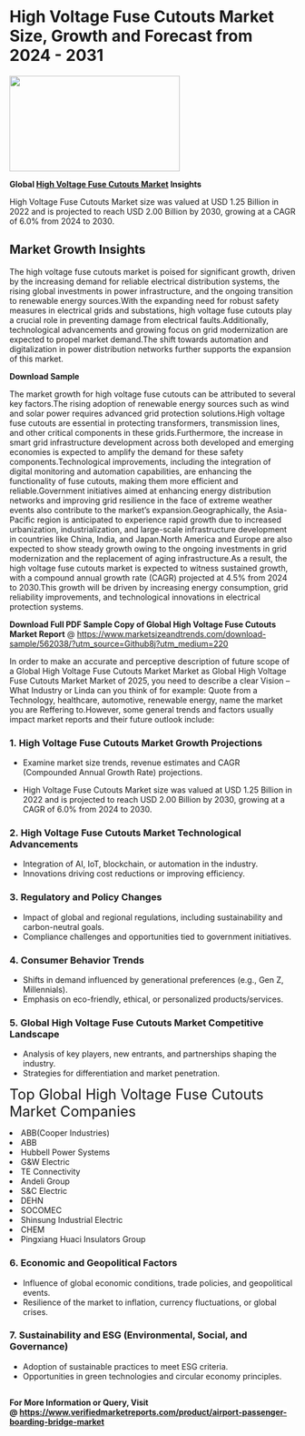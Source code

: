 <H1>High Voltage Fuse Cutouts Market Size, Growth and Forecast from 2024 - 2031</H1><img class="aligncenter size-medium wp-image-584254" src="https://thirdeyenews.in/wp-content/uploads/2024/09/Global-Market-Research-300x168.jpeg" alt="" width="300" height="168" /><p><strong>Global&nbsp;<a href="https://www.marketsizeandtrends.com/download-sample/562038/?utm_source=Github8j?utm_medium=220">High Voltage Fuse Cutouts Market</a> Insights</strong></p><p>High Voltage Fuse Cutouts Market size was valued at USD 1.25 Billion in 2022 and is projected to reach USD 2.00 Billion by 2030, growing at a CAGR of 6.0% from 2024 to 2030.</p><p><h2>Market Growth Insights</h2> <p>The high voltage fuse cutouts market is poised for significant growth, driven by the increasing demand for reliable electrical distribution systems, the rising global investments in power infrastructure, and the ongoing transition to renewable energy sources.With the expanding need for robust safety measures in electrical grids and substations, high voltage fuse cutouts play a crucial role in preventing damage from electrical faults.Additionally, technological advancements and growing focus on grid modernization are expected to propel market demand.The shift towards automation and digitalization in power distribution networks further supports the expansion of this market.</p> <p><strong>Download Sample</strong></p> <p>The market growth for high voltage fuse cutouts can be attributed to several key factors.The rising adoption of renewable energy sources such as wind and solar power requires advanced grid protection solutions.High voltage fuse cutouts are essential in protecting transformers, transmission lines, and other critical components in these grids.Furthermore, the increase in smart grid infrastructure development across both developed and emerging economies is expected to amplify the demand for these safety components.Technological improvements, including the integration of digital monitoring and automation capabilities, are enhancing the functionality of fuse cutouts, making them more efficient and reliable.Government initiatives aimed at enhancing energy distribution networks and improving grid resilience in the face of extreme weather events also contribute to the market’s expansion.Geographically, the Asia-Pacific region is anticipated to experience rapid growth due to increased urbanization, industrialization, and large-scale infrastructure development in countries like China, India, and Japan.North America and Europe are also expected to show steady growth owing to the ongoing investments in grid modernization and the replacement of aging infrastructure.As a result, the high voltage fuse cutouts market is expected to witness sustained growth, with a compound annual growth rate (CAGR) projected at 4.5% from 2024 to 2030.This growth will be driven by increasing energy consumption, grid reliability improvements, and technological innovations in electrical protection systems.</p> <p><span class=""><strong>Download Full PDF Sample Copy of Global High Voltage Fuse Cutouts Market Report</strong> @ <a href="https://www.marketsizeandtrends.com/download-sample/562038/?utm_source=Github8j?utm_medium=220" target="_blank">https://www.marketsizeandtrends.com/download-sample/562038/?utm_source=Github8j?utm_medium=220</a></span></p><p>In order to make an accurate and perceptive description of future scope of a Global&nbsp;High Voltage Fuse Cutouts Market Market as Global&nbsp;High Voltage Fuse Cutouts Market Market of 2025, you need to describe a clear Vision &ndash; What Industry or Linda can you think of for example: Quote from a Technology, healthcare, automotive, renewable energy, name the market you are Reffering to.However, some general trends and factors usually impact market reports and their future outlook include:</p><h3>1.&nbsp;<strong>High Voltage Fuse Cutouts Market Growth Projections</strong></h3><ul><li>Examine market size trends, revenue estimates and CAGR (Compounded Annual Growth Rate) projections.</li><li><p>High Voltage Fuse Cutouts Market size was valued at USD 1.25 Billion in 2022 and is projected to reach USD 2.00 Billion by 2030, growing at a CAGR of 6.0% from 2024 to 2030.</p></li></ul><h3>2.&nbsp;<strong>High Voltage Fuse Cutouts Market Technological Advancements</strong></h3><ul><li>Integration of AI, IoT, blockchain, or automation in the industry.</li><li>Innovations driving cost reductions or improving efficiency.</li></ul><h3>3.&nbsp;<strong>Regulatory and Policy Changes</strong></h3><ul><li>Impact of global and regional regulations, including sustainability and carbon-neutral goals.</li><li>Compliance challenges and opportunities tied to government initiatives.</li></ul><h3>4.&nbsp;<strong>Consumer Behavior Trends</strong></h3><ul><li>Shifts in demand influenced by generational preferences (e.g., Gen Z, Millennials).</li><li>Emphasis on eco-friendly, ethical, or personalized products/services.</li></ul><h3>5.&nbsp;<strong>Global High Voltage Fuse Cutouts Market Competitive Landscape</strong></h3><ul><li>Analysis of key players, new entrants, and partnerships shaping the industry.</li><li>Strategies for differentiation and market penetration.</li></ul><p data-pm-slice="1 1 []"><span style="color: inherit; font-family: inherit; font-size: 25px;">Top Global High Voltage Fuse Cutouts Market Companies</span></p><div class="" data-test-id=""><p><li>ABB(Cooper Industries)</li><li> ABB</li><li> Hubbell Power Systems</li><li> G&W Electric</li><li> TE Connectivity</li><li> Andeli Group</li><li> S&C Electric</li><li> DEHN</li><li> SOCOMEC</li><li> Shinsung Industrial Electric</li><li> CHEM</li><li> Pingxiang Huaci Insulators Group</li></p></div><h3>6.&nbsp;<strong>Economic and Geopolitical Factors</strong></h3><ul><li>Influence of global economic conditions, trade policies, and geopolitical events.</li><li>Resilience of the market to inflation, currency fluctuations, or global crises.</li></ul><h3>7.&nbsp;<strong>Sustainability and ESG (Environmental, Social, and Governance)</strong></h3><ul><li>Adoption of sustainable practices to meet ESG criteria.</li><li>Opportunities in green technologies and circular economy principles.</li></ul><h2><strong style="font-size: 14px;">For More Information or Query, Visit @&nbsp;</strong><a style="background-color: #ffffff; font-size: 14px;" href="https://www.marketsizeandtrends.com/report/high-voltage-fuse-cutouts-market/" target="_blank">https://www.verifiedmarketreports.com/product/airport-passenger-boarding-bridge-market</a></h2>